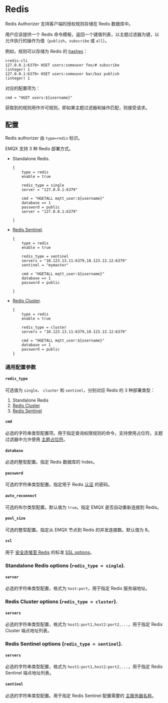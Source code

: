 # Redis

Redis Authorizer 支持客户端的授权规则存储在 Redis 数据库中。

用户应该提供一个 Redis 命令模板，返回一个键值列表，以主题过滤器为键，以允许执行的操作为值（`publish`，`subscribe` 或 `all`）。

例如，规则可以存储为 Redis 的 [hashes](https://redis.io/docs/manual/data-types/#hashes)：

```
>redis-cli
127.0.0.1:6379> HSET users:someuser foo/# subscribe
(integer) 1
127.0.0.1:6379> HSET users:someuser bar/baz publish
(integer) 1
```

对应的配置项为：

```
cmd = "HGET users:${username}"
```

获取到的规则用作许可规则，即如果主题过滤器和操作匹配，则接受请求。

## 配置

Redis authorizer 由 `type=redis` 标识。

EMQX 支持 3 种 Redis 部署方式。

* Standalone Redis.

  ```
  {
      type = redis
      enable = true

      redis_type = single
      server = "127.0.0.1:6379"

      cmd = "HGETALL mqtt_user:${username}"
      database => 1
      password = public
      server = "127.0.0.1:6379"

  }
  ```

* [Redis Sentinel](https://redis.io/docs/manual/sentinel/).

  ```
  {
      type = redis
      enable = true

      redis_type = sentinel
      servers = "10.123.13.11:6379,10.123.13.12:6379"
      sentinel = "mymaster"

      cmd = "HGETALL mqtt_user:${username}"
      database => 1
      password = public

  }
  ```

* [Redis Cluster](https://redis.io/docs/manual/scaling/).

  ```
  {
      type = redis
      enable = true

      redis_type = cluster
      servers = "10.123.13.11:6379,10.123.13.12:6379"

      cmd = "HGETALL mqtt_user:${username}"
      database => 1
      password = public
  }
  ```

### 通用配置参数

#### `redis_type`

可选值为 `single`、 `cluster` 和 `sentinel`，分别对应 Redis 的 3 种部署类型：

1. Standalone Redis
2. [Redis Cluster](https://redis.io/docs/manual/scaling/)
3. [Redis Sentinel](https://redis.io/docs/manual/sentinel/)

#### `cmd`

必选的字符串类型配置项。用于指定查询权限规则的命令，支持使用占位符。主题过滤器中允许使用 [主题占位符](./authz.md#主题占位符)。

#### `database`

必选的整型配置。指定 Redis 数据库的 Index。

#### `password`

可选的字符串类型配置。指定用于 Redis [认证](https://redis.io/docs/manual/security/#authentication) 的密码。

#### `auto_reconnect`

可选的布尔类型配置。默认值为 `true`。指定 EMQX 是否自动重新连接到 Redis。

#### `pool_size`

可选的整型配置。指定从 EMQX 节点到 Redis 的并发连接数。默认值为 8。

#### `ssl`

用于 [安全连接至 Redis](https://redis.io/docs/manual/security/encryption/) 的标准 [SSL options](../ssl.md)。

### Standalone Redis options (`redis_type = single`).

#### `server`

必选的字符串类型配置，格式为 `host:port`，用于指定 Redis 服务端地址。

### Redis Cluster options (`redis_type = cluster`).

#### `servers`

必选的字符串类型配置，格式为 `host1:port1,host2:port2,...`，用于指定 Redis Cluster 端点地址列表。

### Redis Sentinel options (`redis_type = sentinel`).

#### `servers`

必选的字符串类型配置，格式为 `host1:port1,host2:port2,...`，用于指定 Redis Sentinel 端点地址列表。

#### `sentinel`

必选的字符串类型配置。用于指定 Redis Sentinel 配置需要的 [主服务器名称](https://redis.io/docs/manual/sentinel/#configuring-sentinel)。
